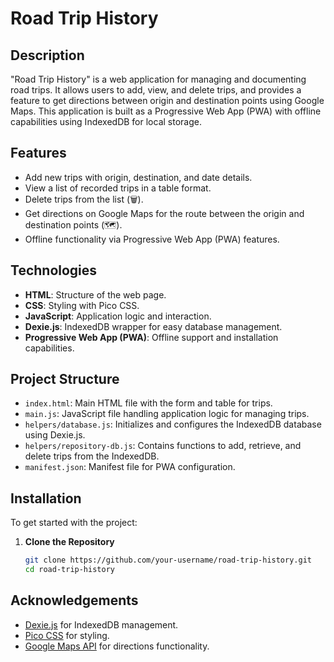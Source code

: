 # Road Trip History

## Description

"Road Trip History" is a web application for managing and documenting road trips. It allows users to add, view, and delete trips, and provides a feature to get directions between origin and destination points using Google Maps. This application is built as a Progressive Web App (PWA) with offline capabilities using IndexedDB for local storage.

## Features

- Add new trips with origin, destination, and date details.
- View a list of recorded trips in a table format.
- Delete trips from the list (🗑️).
- Get directions on Google Maps for the route between the origin and destination points (🗺️).
- Offline functionality via Progressive Web App (PWA) features.

## Technologies

- **HTML**: Structure of the web page.
- **CSS**: Styling with Pico CSS.
- **JavaScript**: Application logic and interaction.
- **Dexie.js**: IndexedDB wrapper for easy database management.
- **Progressive Web App (PWA)**: Offline support and installation capabilities.

## Project Structure

- `index.html`: Main HTML file with the form and table for trips.
- `main.js`: JavaScript file handling application logic for managing trips.
- `helpers/database.js`: Initializes and configures the IndexedDB database using Dexie.js.
- `helpers/repository-db.js`: Contains functions to add, retrieve, and delete trips from the IndexedDB.
- `manifest.json`: Manifest file for PWA configuration.

## Installation

To get started with the project:

1. **Clone the Repository**

   ```bash
   git clone https://github.com/your-username/road-trip-history.git
   cd road-trip-history

## Acknowledgements
- [Dexie.js](https://dexie.org/) for IndexedDB management.
- [Pico CSS](https://picocss.com/) for styling.
- [Google Maps API](https://www.google.com.br/maps) for directions functionality.
